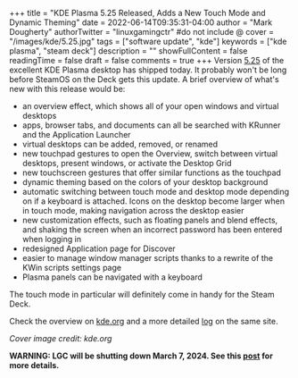 +++
title = "KDE Plasma 5.25 Released, Adds a New Touch Mode and Dynamic Theming"
date = 2022-06-14T09:35:31-04:00
author = "Mark Dougherty"
authorTwitter = "linuxgamingctr" #do not include @
cover = "/images/kde/5.25.jpg"
tags = ["software update", "kde"]
keywords = ["kde plasma", "steam deck"]
description = ""
showFullContent = false
readingTime = false
draft = false
comments = true
+++
Version [5.25](https://kde.org/announcements/plasma/5/5.25.0/) of the excellent KDE Plasma desktop has shipped today. It probably won't be long before SteamOS on the Deck gets this update. A brief overview of what's new with this release would be:
- an overview effect, which shows all of your open windows and virtual desktops
- apps, browser tabs, and documents can all be searched with KRunner and the Application Launcher
- virtual desktops can be added, removed, or renamed
- new touchpad gestures to open the Overview, switch between virtual desktops, present windows, or activate the Desktop Grid
- new touchscreen gestures that offer similar functions as the touchpad
- dynamic theming based on the colors of your desktop background
- automatic switching between touch mode and desktop mode depending on if a keyboard is attached. Icons on the desktop become larger when in touch mode, making navigation across the desktop easier
- new customization effects, such as floating panels and blend effects, and shaking the screen when an incorrect password has been entered when logging in
- redesigned Application page for Discover
- easier to manage window manager scripts thanks to a rewrite of the KWin scripts settings page
- Plasma panels can be navigated with a keyboard

The touch mode in particular will definitely come in handy for the Steam Deck.

Check the overview on [kde.org](https://kde.org/announcements/plasma/5/5.25.0/) and a more detailed [log](https://kde.org/announcements/changelogs/plasma/5/5.24.5-5.25.0/) on the same site.

*Cover image credit: kde.org*

**WARNING: LGC will be shutting down March 7, 2024. See this [post](https://linuxgamingcentral.com/posts/the-end-of-lgc/) for more details.**
